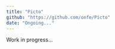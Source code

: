 ```yaml
---
title: "Picto"
github: "https://github.com/onfe/Picto"
date: "Ongoing..."
---
```


Work in progress...
